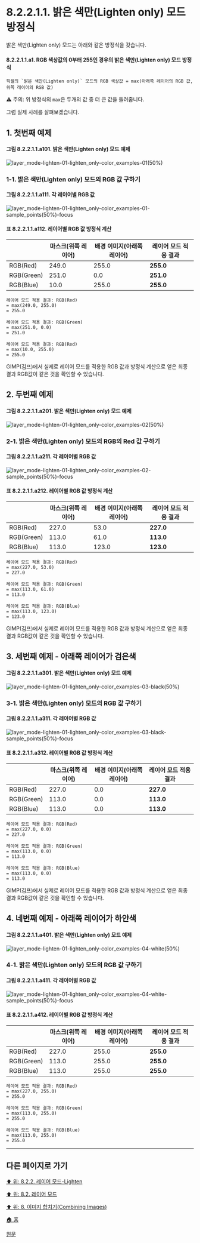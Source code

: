 # 8.2.2.1.1. 밝은 색만(Lighten only) 모드 방정식
밝은 색만(Lighten only) 모드는 아래와 같은 방정식을 갖습니다.

#### 8.2.2.1.1.a1. RGB 색상값의 0부터 255인 경우의 밝은 색만(Lighten only) 모드 방정식
```
픽셀의 `밝은 색만(Lighten only)` 모드의 RGB 색상값 = max(아래쪽 레이어의 RGB 값, 위쪽 레이어의 RGB 값)
```

⚠️ 주의: 위 방정식의 `max`은 두개의 값 중 더 큰 값을 돌려줍니다.

그럼 실제 사례를 살펴보겠습니다.

## 1. 첫번째 예제
#### 그림 8.2.2.1.1.a101. 밝은 색만(Lighten only) 모드 예제
![layer_mode-lighten-01-lighten_only-color_examples-01(50%)](https://github.com/wonder13662/gimp/assets/15767104/3ac83696-9391-4868-834e-6605bf1b7d3d)

### 1-1. 밝은 색만(Lighten only) 모드의 RGB 값 구하기
#### 그림 8.2.2.1.1.a111. 각 레이어별 RGB 값
![layer_mode-lighten-01-lighten_only-color_examples-01-sample_points(50%)-focus](https://github.com/wonder13662/gimp/assets/15767104/ddc225e9-71e5-4796-949b-92989ffb68c5)

#### 표 8.2.2.1.1.a112. 레이어별 RGB 값 방정식 계산

||마스크(위쪽 레이어)|배경 이미지(아래쪽 레이어)|레이어 모드 적용 결과|
|---|---|---|---|
|RGB(Red)|249.0|255.0|**255.0**|
|RGB(Green)|251.0|0.0|**251.0**|
|RGB(Blue)|10.0|255.0|**255.0**|

```
레이어 모드 적용 결과: RGB(Red)
= max(249.0, 255.0)
= 255.0

레이어 모드 적용 결과: RGB(Green)
= max(251.0, 0.0)
= 251.0

레이어 모드 적용 결과: RGB(Red)
= max(10.0, 255.0)
= 255.0
```

GIMP(김프)에서 실제로 레이어 모드를 적용한 RGB 값과 방정식 계산으로 얻은 최종 결과 RGB값이 같은 것을 확인할 수 있습니다.

## 2. 두번째 예제
#### 그림 8.2.2.1.1.a201. 밝은 색만(Lighten only) 모드 예제
![layer_mode-lighten-01-lighten_only-color_examples-02(50%)](https://github.com/wonder13662/gimp/assets/15767104/75bab22c-2518-40a4-b6c1-953a4b04747f)

### 2-1. 밝은 색만(Lighten only) 모드의 RGB의 Red 값 구하기
#### 그림 8.2.2.1.1.a211. 각 레이어별 RGB 값
![layer_mode-lighten-01-lighten_only-color_examples-02-sample_points(50%)-focus](https://github.com/wonder13662/gimp/assets/15767104/57cc62b0-39d7-402f-8d73-f4a1fef106d6)

#### 표 8.2.2.1.1.a212. 레이어별 RGB 값 방정식 계산

||마스크(위쪽 레이어)|배경 이미지(아래쪽 레이어)|레이어 모드 적용 결과|
|---|---|---|---|
|RGB(Red)|227.0|53.0|**227.0**|
|RGB(Green)|113.0|61.0|**113.0**|
|RGB(Blue)|113.0|123.0|**123.0**|

```
레이어 모드 적용 결과: RGB(Red)
= max(227.0, 53.0)
= 227.0

레이어 모드 적용 결과: RGB(Green)
= max(113.0, 61.0)
= 113.0

레이어 모드 적용 결과: RGB(Blue)
= max(113.0, 123.0)
= 123.0
```

GIMP(김프)에서 실제로 레이어 모드를 적용한 RGB 값과 방정식 계산으로 얻은 최종 결과 RGB값이 같은 것을 확인할 수 있습니다.

## 3. 세번째 예제 - 아래쪽 레이어가 검은색
#### 그림 8.2.2.1.1.a301. 밝은 색만(Lighten only) 모드 예제
![layer_mode-lighten-01-lighten_only-color_examples-03-black(50%)](https://github.com/wonder13662/gimp/assets/15767104/3b103f46-7d3a-400f-89ef-88b4debd2647)

### 3-1. 밝은 색만(Lighten only) 모드의 RGB 값 구하기
#### 그림 8.2.2.1.1.a311. 각 레이어별 RGB 값
![layer_mode-lighten-01-lighten_only-color_examples-03-black-sample_points(50%)-focus](https://github.com/wonder13662/gimp/assets/15767104/cd4ffc04-cf48-487e-a784-42ae0e395609)

#### 표 8.2.2.1.1.a312. 레이어별 RGB 값 방정식 계산

||마스크(위쪽 레이어)|배경 이미지(아래쪽 레이어)|레이어 모드 적용 결과|
|---|---|---|---|
|RGB(Red)|227.0|0.0|**227.0**|
|RGB(Green)|113.0|0.0|**113.0**|
|RGB(Blue)|113.0|0.0|**113.0**|

```
레이어 모드 적용 결과: RGB(Red)
= max(227.0, 0.0)
= 227.0

레이어 모드 적용 결과: RGB(Green)
= max(113.0, 0.0)
= 113.0

레이어 모드 적용 결과: RGB(Blue)
= max(113.0, 0.0)
= 113.0
```

GIMP(김프)에서 실제로 레이어 모드를 적용한 RGB 값과 방정식 계산으로 얻은 최종 결과 RGB값이 같은 것을 확인할 수 있습니다.

## 4. 네번째 예제 - 아래쪽 레이어가 하얀색
#### 그림 8.2.2.1.1.a401. 밝은 색만(Lighten only) 모드 예제
![layer_mode-lighten-01-lighten_only-color_examples-04-white(50%)](https://github.com/wonder13662/gimp/assets/15767104/3a38ec77-092c-4da3-8397-00a45e1741a8)

### 4-1. 밝은 색만(Lighten only) 모드의 RGB 값 구하기
#### 그림 8.2.2.1.1.a411. 각 레이어별 RGB 값
![layer_mode-lighten-01-lighten_only-color_examples-04-white-sample_points(50%)-focus](https://github.com/wonder13662/gimp/assets/15767104/2256b275-3145-4fee-9e1b-a1286a66f37e)

#### 표 8.2.2.1.1.a412. 레이어별 RGB 값 방정식 계산

||마스크(위쪽 레이어)|배경 이미지(아래쪽 레이어)|레이어 모드 적용 결과|
|---|---|---|---|
|RGB(Red)|227.0|255.0|**255.0**|
|RGB(Green)|113.0|255.0|**255.0**|
|RGB(Blue)|113.0|255.0|**255.0**|

```
레이어 모드 적용 결과: RGB(Red)
= max(227.0, 255.0)
= 255.0

레이어 모드 적용 결과: RGB(Green)
= max(113.0, 255.0)
= 255.0

레이어 모드 적용 결과: RGB(Blue)
= max(113.0, 255.0)
= 255.0
```

***

## 다른 페이지로 가기

[⬆️ 위: 8.2.2. 레이어 모드-Lighten](./08-02-02-lighten-layer-mode.md)

[⬆️ 위: 8.2. 레이어 모드](./08-02-00-layer-modes.md)

[⬆️ 위: 8. 이미지 합치기(Combining Images)](./08-00-combining-images.md)

[🏠 홈](./00-home.md)

[원문](https://docs.gimp.org/2.10/ko/layer-mode-group-lighten.html)
